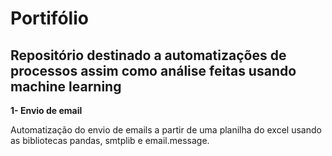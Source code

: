 # Portifólio

## Repositório destinado a automatizações de processos assim como análise feitas usando machine learning

**1- Envio de email**

  Automatização do envio de emails a partir de uma planilha do excel usando as bibliotecas pandas, smtplib e email.message.
